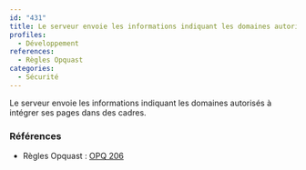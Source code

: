```yaml
---
id: "431"
title: Le serveur envoie les informations indiquant les domaines autorisés à intégrer ses pages dans des cadres.
profiles:
  - Développement
references:
  - Règles Opquast
categories:
  - Sécurité
---
```


Le serveur envoie les informations indiquant les domaines autorisés à intégrer ses pages dans des cadres.

### Références

*   Règles Opquast : [OPQ 206](https://checklists.opquast.com/fr/assurance-qualite-web/le-serveur-envoie-les-informations-indiquant-les-domaines-autorises-a-integrer-ses-pages-dans-des-cadres)
